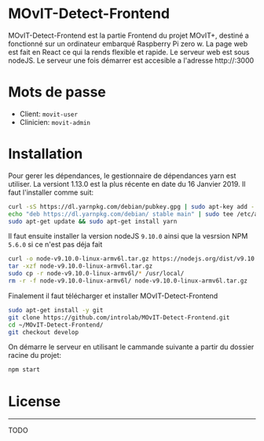 # MOvIT-Detect-Frontend

MOvIT-Detect-Frontend est la partie Frontend du projet MOvIT+, destiné a fonctionné sur un ordinateur embarqué Raspberry Pi zero w. La page web est fait en React ce qui la rends flexible et rapide. Le serveur web est sous nodeJS. Le serveur une fois démarrer est accesible a l'adresse http://<Adresse ip>:3000 

# Mots de passe
   - Client: `movit-user`
   - Clinicien: `movit-admin`

# Installation
Pour gerer les dépendances, le gestionnaire de dépendances yarn est utiliser. La versiont 1.13.0 est la plus récente en date du 16 Janvier 2019. Il faut l'installer comme suit:
```bash
curl -sS https://dl.yarnpkg.com/debian/pubkey.gpg | sudo apt-key add -
echo "deb https://dl.yarnpkg.com/debian/ stable main" | sudo tee /etc/apt/sources.list.d/yarn.list
sudo apt-get update && sudo apt-get install yarn
```

Il faut ensuite installer la version nodeJS `9.10.0` ainsi que la vesrsion NPM `5.6.0` si ce n'est pas déja fait
```bash
curl -o node-v9.10.0-linux-armv6l.tar.gz https://nodejs.org/dist/v9.10.0/node-v9.10.0-linux-armv6l.tar.gz
tar -xzf node-v9.10.0-linux-armv6l.tar.gz
sudo cp -r node-v9.10.0-linux-armv6l/* /usr/local/
rm -r -f node-v9.10.0-linux-armv6l/ node-v9.10.0-linux-armv6l.tar.gz
```

Finalement il faut télécharger et installer MOvIT-Detect-Frontend
```bash
sudo apt-get install -y git
git clone https://github.com/introlab/MOvIT-Detect-Frontend.git
cd ~/MOvIT-Detect-Frontend/
git checkout develop
```
On démarre le serveur en utilisant le cammande suivante a partir du dossier racine du projet:
```bash
npm start
```


# License
----
TODO


